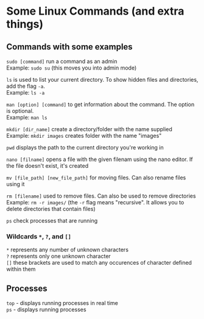 # Some Linux Commands (and extra things)

## Commands with some examples
`sudo [command]` run a command as an admin  
Example: `sudo su` (this moves you into admin mode)  

`ls` is used to list your current directory. To show hidden files and directories, add the flag `-a`.  
Example: `ls -a`  

`man [option] [command]` to get information about the command. The option is optional.  
Example: `man ls`  

`mkdir [dir_name]` create a directory/folder with the name supplied  
Example: `mkdir images` creates folder with the name "images"  

`pwd` displays the path to the current directory you're working in  

`nano [filname]` opens a file with the given filenam using the nano editor. If the file doesn't exist, it's created  

`mv [file_path] [new_file_path]` for moving files. Can also rename files using it  

`rm [filename]` used to remove files. Can also be used to remove directories  
Example: `rm -r images/` (the `-r` flag means "recursive". It allows you to delete directories that contain files)  

`ps` check processes that are running  

### Wildcards `*`, `?`, and `[]`
`*` represents any number of unknown characters  
`?` represents only one unknown character  
`[]` these brackets are used to match any occurences of character defined within them   

## Processes
`top` - displays running processes in real time  
`ps` - displays running processes


<!-- ### To do

- what is a wildecards and How to use Wildcards
- how can you do Process Management
- What is Currently Running on your system
- Killing a process/Crashed Process
- how to check any process running in Foreground and Background Jobs
- how to stop/kill any process running in Foreground and Background Jobs
- How to change permissions with chmod command
- how to check permission for files/dir
- what does 777, 400, 600, r,w,x
- how to use head, tail, sort, nl (number line), wc (word count)
- what is pipping and redirection, HINT > indicates to the command line
- what is STDIN standard input and output -->